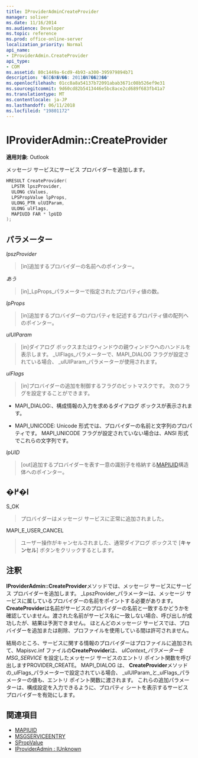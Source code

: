```yaml
---
title: IProviderAdminCreateProvider
manager: soliver
ms.date: 11/16/2014
ms.audience: Developer
ms.topic: reference
ms.prod: office-online-server
localization_priority: Normal
api_name:
- IProviderAdmin.CreateProvider
api_type:
- COM
ms.assetid: 80c1449a-6cd9-4b93-a300-395979894b71
description: '�ŏI�X�V��: 2011�N7��23��'
ms.openlocfilehash: 01cc8a8a54137b72091abab3671c08b526ef9e31
ms.sourcegitcommit: 9d60cd82b5413446e5bc8ace2cd689f683fb41a7
ms.translationtype: MT
ms.contentlocale: ja-JP
ms.lasthandoff: 06/11/2018
ms.locfileid: "19801172"
---
```

# <a name="iprovideradmincreateprovider"></a>IProviderAdmin::CreateProvider

**適用対象**: Outlook 
  
メッセージ サービスにサービス プロバイダーを追加します。 
  
```cpp
HRESULT CreateProvider(
  LPSTR lpszProvider,
  ULONG cValues,
  LPSPropValue lpProps,
  ULONG_PTR ulUIParam,
  ULONG ulFlags,
  MAPIUID FAR * lpUID
);
```

## <a name="parameters"></a>パラメーター

 _lpszProvider_
  
> [in]追加するプロバイダーの名前へのポインター。
    
 _あう_
  
> [in]_LpProps_パラメーターで指定されたプロパティ値の数。 
    
 _lpProps_
  
> [in]追加するプロバイダーのプロパティを記述するプロパティ値の配列へのポインター。
    
 _ulUIParam_
  
> [in]ダイアログ ボックスまたはウィンドウの親ウィンドウへのハンドルを表示します。 _UlFlags_パラメーターで、MAPI_DIALOG フラグが設定されている場合、 _ulUIParam_パラメーターが使用されます。 
    
 _ulFlags_
  
> [in]プロバイダーの追加を制御するフラグのビットマスクです。 次のフラグを設定することができます。
    
  - MAPI_DIALOG:、構成情報の入力を求めるダイアログ ボックスが表示されます。
      
  - MAPI_UNICODE: Unicode 形式では、プロバイダーの名前と文字列のプロパティです。 MAPI_UNICODE フラグが設定されていない場合は、ANSI 形式でこれらの文字列です。
    
 _lpUID_
  
> [out]追加するプロバイダーを表す一意の識別子を格納する[MAPIUID](mapiuid.md)構造体へのポインター。 
    
## <a name="return-value"></a>�߂�l

S_OK 
  
> プロバイダーはメッセージ サービスに正常に追加されました。
    
MAPI_E_USER_CANCEL 
  
> ユーザー操作がキャンセルされました、通常ダイアログ ボックスで [**キャンセル**] ボタンをクリックするとします。 
    
## <a name="remarks"></a>注釈

**IProviderAdmin::CreateProvider**メソッドでは、メッセージ サービスにサービス プロバイダーを追加します。 _LpszProvider_パラメーターは、メッセージ サービスに属しているプロバイダーの名前をポイントする必要があります。 **CreateProvider**は名前がサービスのプロバイダーの名前と一致するかどうかを確認していません。渡された名前がサービス名に一致しない場合、呼び出しが成功したが、結果は予測できません。 ほとんどのメッセージ サービスでは、プロバイダーを追加または削除、プロファイルを使用している間は許可されません。 
  
結局のところ、サービスに関する情報のプロバイダーはプロファイルに追加されて、Mapisvc.inf ファイルの**CreateProvider**は、 _ulContext_パラメーターを MSG_SERVICE_ を設定したメッセージ サービスのエントリ ポイント関数を呼び出しますPROVIDER_CREATE。 MAPI_DIALOG は、 **CreateProvider**メソッドの_ulFlags_パラメーターで設定されている場合、 _ulUIParam_と_ulFlags_パラメーターの値も、エントリ ポイント関数に渡されます。 これらの追加パラメーターは、構成設定を入力できるように、プロパティ シートを表示するサービス プロバイダーを有効にします。 
  
## <a name="see-also"></a>関連項目

- [MAPIUID](mapiuid.md)  
- [MSGSERVICEENTRY](msgserviceentry.md)  
- [SPropValue](spropvalue.md)  
- [IProviderAdmin : IUnknown](iprovideradminiunknown.md)

